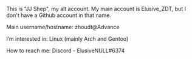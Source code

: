 This is "JJ Shep", my alt account. My main account is Elusive_ZDT, but I don't have a Github account in that name.

Main username/hostname: zhoudt@Advance

I’m interested in: Linux (mainly Arch and Gentoo)

How to reach me: Discord - ElusiveNULL#6374
